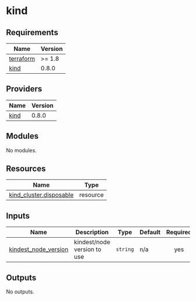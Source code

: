 # kind

<!-- BEGIN_TF_DOCS -->
## Requirements

| Name | Version |
|------|---------|
| <a name="requirement_terraform"></a> [terraform](#requirement\_terraform) | >= 1.8 |
| <a name="requirement_kind"></a> [kind](#requirement\_kind) | 0.8.0 |

## Providers

| Name | Version |
|------|---------|
| <a name="provider_kind"></a> [kind](#provider\_kind) | 0.8.0 |

## Modules

No modules.

## Resources

| Name | Type |
|------|------|
| [kind_cluster.disposable](https://registry.terraform.io/providers/tehcyx/kind/0.8.0/docs/resources/cluster) | resource |

## Inputs

| Name | Description | Type | Default | Required |
|------|-------------|------|---------|:--------:|
| <a name="input_kindest_node_version"></a> [kindest\_node\_version](#input\_kindest\_node\_version) | kindest/node version to use | `string` | n/a | yes |

## Outputs

No outputs.
<!-- END_TF_DOCS -->
